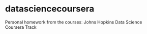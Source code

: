 datasciencecoursera
===================

Personal homework from the courses:
Johns Hopkins Data Science Coursera Track
